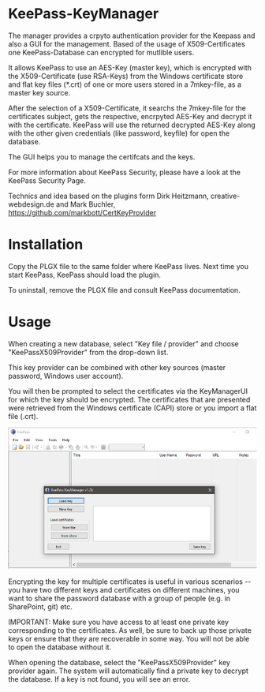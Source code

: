 # KeePass-KeyManager
The manager provides a crpyto authentication provider for the Keepass and also a GUI for the management.
Based of the usage of X509-Certificates one KeePass-Database can encrypted for mutlible users.

It allows KeePass to use an AES-Key (master key), which is encrypted with the X509-Certificate (use RSA-Keys) from the Windows certificate store and flat key files (*.crt)
of one or more users stored in a 7mkey-file, as a master key source.

After the selection of a X509-Certificate, it searchs the 7mkey-file for the certificates subject, gets the respective,
encrpyted AES-Key and decrypt it with the certificate. KeePass will use the returned decrypted AES-Key along with the other
given credentials (like password, keyfile) for open the database. 

The GUI helps you to manage the certifcats and the keys.

For more information about KeePass Security, please have a look at the KeePass Security Page.

Technics and idea based on the plugins form Dirk Heitzmann, creative-webdesign.de and Mark Buchler, https://github.com/markbott/CertKeyProvider

# Installation

Copy the PLGX file to the same folder where KeePass lives.  Next time you start KeePass, KeePass should load the plugin.

To uninstall, remove the PLGX file and consult KeePass documentation.

# Usage
When creating a new database, select "Key file / provider" and choose "KeePassX509Provider" from the drop-down list.

This key provider can be combined with other key sources (master password, Windows user account).

You will then be prompted to select the certificates via the KeyManagerUI for which the key should be encrypted.  The certificates that are presented were retrieved from the Windows certificate (CAPI) store or you import a flat file (.crt).

![Screen shot](/Capture.PNG?raw=true "Screen shot")

Encrypting the key for multiple certificates is useful in various scenarios -- you have two different keys and certificates on different machines, you want to share the password database with a group of people (e.g. in SharePoint, git) etc.

IMPORTANT:  Make sure you have access to at least one private key corresponding to the certificates.  As well, be sure to back up those private keys or ensure that they are recoverable in some way.  You will not be able to open the database without it.

When opening the database, select the "KeePassX509Provider" key provider again.  The system will automatically find a private key to decrypt the database.  If a key is not found, you will see an error.
